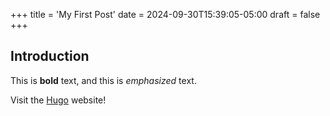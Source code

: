+++
title = 'My First Post'
date = 2024-09-30T15:39:05-05:00
draft = false
+++

## Introduction

This is **bold** text, and this is *emphasized* text.

Visit the [Hugo](https://gohugo.io) website!

